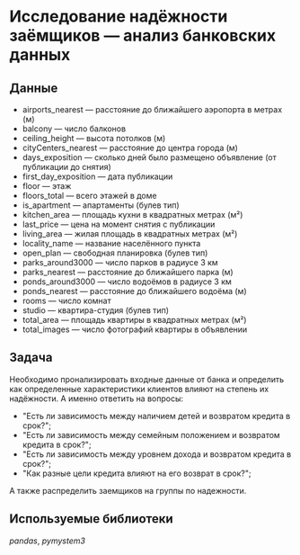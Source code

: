 # Исследование надёжности заёмщиков — анализ банковских данных


## Данные

- airports_nearest — расстояние до ближайшего аэропорта в метрах (м)
- balcony — число балконов
- ceiling_height — высота потолков (м)
- cityCenters_nearest — расстояние до центра города (м)
- days_exposition — сколько дней было размещено объявление (от публикации до снятия)
- first_day_exposition — дата публикации
- floor — этаж
- floors_total — всего этажей в доме
- is_apartment — апартаменты (булев тип)
- kitchen_area — площадь кухни в квадратных метрах (м²)
- last_price — цена на момент снятия с публикации
- living_area — жилая площадь в квадратных метрах (м²)
- locality_name — название населённого пункта
- open_plan — свободная планировка (булев тип)
- parks_around3000 — число парков в радиусе 3 км
- parks_nearest — расстояние до ближайшего парка (м)
- ponds_around3000 — число водоёмов в радиусе 3 км
- ponds_nearest — расстояние до ближайшего водоёма (м)
- rooms — число комнат
- studio — квартира-студия (булев тип)
- total_area — площадь квартиры в квадратных метрах (м²)
- total_images — число фотографий квартиры в объявлении

## Задача

Необходимо пронализировать входные данные от банка и определить как определенные характеристики клиентов влияют на степень их надёжности. А именно ответить на вопросы:
- "Есть ли зависимость между наличием детей и возвратом кредита в срок?";
- "Есть ли зависимость между семейным положением и возвратом кредита в срок?";
- "Есть ли зависимость между уровнем дохода и возвратом кредита в срок?";
- "Как разные цели кредита влияют на его возврат в срок?";

А также распределить заемщиков на группы по надежности. 

## Используемые библиотеки
*pandas*, *pymystem3*
